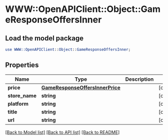 # WWW::OpenAPIClient::Object::GameResponseOffersInner

## Load the model package
```perl
use WWW::OpenAPIClient::Object::GameResponseOffersInner;
```

## Properties
Name | Type | Description | Notes
------------ | ------------- | ------------- | -------------
**price** | [**GameResponseOffersInnerPrice**](GameResponseOffersInnerPrice.md) |  | [optional] 
**store_name** | **string** |  | [optional] 
**platform** | **string** |  | [optional] 
**title** | **string** |  | [optional] 
**url** | **string** |  | [optional] 

[[Back to Model list]](../README.md#documentation-for-models) [[Back to API list]](../README.md#documentation-for-api-endpoints) [[Back to README]](../README.md)


